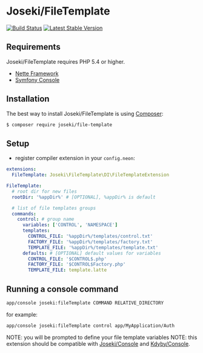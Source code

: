 Joseki/FileTemplate
===================

[![Build Status](https://travis-ci.org/Joseki/FileTemplate.svg?branch=master)](https://travis-ci.org/Joseki/FileTemplate)
[![Latest Stable Version](https://poser.pugx.org/joseki/file-template/v/stable)](https://packagist.org/packages/joseki/file-template)

Requirements
------------

Joseki/FileTemplate requires PHP 5.4 or higher.

- [Nette Framework](https://github.com/nette/nette)
- [Symfony Console](https://github.com/symfony/Console)


Installation
------------

The best way to install Joseki/FileTemplate is using  [Composer](http://getcomposer.org/):

```sh
$ composer require joseki/file-template
```

Setup
-----

- register compiler extension in your `config.neon`:

```yml
extensions:
  FileTemplate: Joseki\FileTemplate\DI\FileTemplateExtension

FileTemplate:
  # root dir for new files
  rootDir: '%appDir%' # [OPTIONAL], %appDir% is default

  # list of file templates groups
  commands:
    control: # group name
      variables: ['CONTROL', 'NAMESPACE']
      templates:
        CONTROL_FILE: '%appDir%/templates/control.txt'
        FACTORY_FILE: '%appDir%/templates/factory.txt'
        TEMPLATE_FILE: '%appDir%/templates/template.txt'
      defaults: # [OPTIONAL] default values for variables
        CONTROL_FILE: '$CONTROL$.php'
        FACTORY_FILE: '$CONTROL$Factory.php'
        TEMPLATE_FILE: template.latte
```

Running a console command
-------------------------

```sh
app/console joseki:fileTemplate COMMAND RELATIVE_DIRECTORY
```

for example:

```sh
app/console joseki:fileTemplate control app/MyApplication/Auth
```

NOTE: you will be prompted to define your file template variables
NOTE: this extension should be compatible with [Joseki/Console](https://github.com/Joseki/Console) and [Kdyby/Console](https://github.com/Kdyby/Console).

